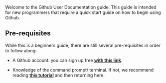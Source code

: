 Welcome to the Github User Documentation guide. This guide is intended for new programmers that require a quick start guide on how to begin using Github.

## Pre-requisites 

While this is a beginners guide, there are still several pre-requisites in order to follow along:

- A Github account: you can sign up free [**with this link**](https://github.com/join).

- Knowledge of the command prompt/ terminal. If not, we recommend reading [**this tutorial**](https://support.apple.com/en-ca/guide/terminal/welcome/mac) and then returning here.
